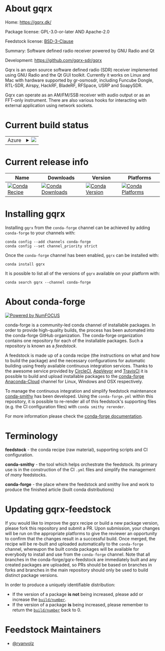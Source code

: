 About gqrx
==========

Home: https://gqrx.dk/

Package license: GPL-3.0-or-later AND Apache-2.0

Feedstock license: [BSD-3-Clause](https://github.com/conda-forge/gqrx-feedstock/blob/main/LICENSE.txt)

Summary: Software defined radio receiver powered by GNU Radio and Qt

Development: https://github.com/gqrx-sdr/gqrx

Gqrx is an open source software defined radio (SDR) receiver implemented using GNU
Radio and the Qt GUI toolkit. Currently it works on Linux and Mac with hardware
supported by gr-osmosdr, including Funcube Dongle, RTL-SDR, Airspy, HackRF,
BladeRF, RFSpace, USRP and SoapySDR.

Gqrx can operate as an AM/FM/SSB receiver with audio output or as an FFT-only
instrument. There are also various hooks for interacting with external application
using network sockets.


Current build status
====================


<table>
    
  <tr>
    <td>Azure</td>
    <td>
      <details>
        <summary>
          <a href="https://dev.azure.com/conda-forge/feedstock-builds/_build/latest?definitionId=9989&branchName=main">
            <img src="https://dev.azure.com/conda-forge/feedstock-builds/_apis/build/status/gqrx-feedstock?branchName=main">
          </a>
        </summary>
        <table>
          <thead><tr><th>Variant</th><th>Status</th></tr></thead>
          <tbody><tr>
              <td>linux_64_gnuradio_extra_pin</td>
              <td>
                <a href="https://dev.azure.com/conda-forge/feedstock-builds/_build/latest?definitionId=9989&branchName=main">
                  <img src="https://dev.azure.com/conda-forge/feedstock-builds/_apis/build/status/gqrx-feedstock?branchName=main&jobName=linux&configuration=linux_64_gnuradio_extra_pin" alt="variant">
                </a>
              </td>
            </tr><tr>
              <td>linux_64_gnuradio_extra_pin3.8.5</td>
              <td>
                <a href="https://dev.azure.com/conda-forge/feedstock-builds/_build/latest?definitionId=9989&branchName=main">
                  <img src="https://dev.azure.com/conda-forge/feedstock-builds/_apis/build/status/gqrx-feedstock?branchName=main&jobName=linux&configuration=linux_64_gnuradio_extra_pin3.8.5" alt="variant">
                </a>
              </td>
            </tr><tr>
              <td>linux_64_gnuradio_extra_pin3.9.5</td>
              <td>
                <a href="https://dev.azure.com/conda-forge/feedstock-builds/_build/latest?definitionId=9989&branchName=main">
                  <img src="https://dev.azure.com/conda-forge/feedstock-builds/_apis/build/status/gqrx-feedstock?branchName=main&jobName=linux&configuration=linux_64_gnuradio_extra_pin3.9.5" alt="variant">
                </a>
              </td>
            </tr><tr>
              <td>linux_aarch64_gnuradio_extra_pin</td>
              <td>
                <a href="https://dev.azure.com/conda-forge/feedstock-builds/_build/latest?definitionId=9989&branchName=main">
                  <img src="https://dev.azure.com/conda-forge/feedstock-builds/_apis/build/status/gqrx-feedstock?branchName=main&jobName=linux&configuration=linux_aarch64_gnuradio_extra_pin" alt="variant">
                </a>
              </td>
            </tr><tr>
              <td>linux_aarch64_gnuradio_extra_pin3.9.5</td>
              <td>
                <a href="https://dev.azure.com/conda-forge/feedstock-builds/_build/latest?definitionId=9989&branchName=main">
                  <img src="https://dev.azure.com/conda-forge/feedstock-builds/_apis/build/status/gqrx-feedstock?branchName=main&jobName=linux&configuration=linux_aarch64_gnuradio_extra_pin3.9.5" alt="variant">
                </a>
              </td>
            </tr><tr>
              <td>osx_64_gnuradio_extra_pin</td>
              <td>
                <a href="https://dev.azure.com/conda-forge/feedstock-builds/_build/latest?definitionId=9989&branchName=main">
                  <img src="https://dev.azure.com/conda-forge/feedstock-builds/_apis/build/status/gqrx-feedstock?branchName=main&jobName=osx&configuration=osx_64_gnuradio_extra_pin" alt="variant">
                </a>
              </td>
            </tr><tr>
              <td>osx_64_gnuradio_extra_pin3.8.5</td>
              <td>
                <a href="https://dev.azure.com/conda-forge/feedstock-builds/_build/latest?definitionId=9989&branchName=main">
                  <img src="https://dev.azure.com/conda-forge/feedstock-builds/_apis/build/status/gqrx-feedstock?branchName=main&jobName=osx&configuration=osx_64_gnuradio_extra_pin3.8.5" alt="variant">
                </a>
              </td>
            </tr><tr>
              <td>osx_64_gnuradio_extra_pin3.9.5</td>
              <td>
                <a href="https://dev.azure.com/conda-forge/feedstock-builds/_build/latest?definitionId=9989&branchName=main">
                  <img src="https://dev.azure.com/conda-forge/feedstock-builds/_apis/build/status/gqrx-feedstock?branchName=main&jobName=osx&configuration=osx_64_gnuradio_extra_pin3.9.5" alt="variant">
                </a>
              </td>
            </tr><tr>
              <td>win_64_gnuradio_extra_pin</td>
              <td>
                <a href="https://dev.azure.com/conda-forge/feedstock-builds/_build/latest?definitionId=9989&branchName=main">
                  <img src="https://dev.azure.com/conda-forge/feedstock-builds/_apis/build/status/gqrx-feedstock?branchName=main&jobName=win&configuration=win_64_gnuradio_extra_pin" alt="variant">
                </a>
              </td>
            </tr><tr>
              <td>win_64_gnuradio_extra_pin3.8.5</td>
              <td>
                <a href="https://dev.azure.com/conda-forge/feedstock-builds/_build/latest?definitionId=9989&branchName=main">
                  <img src="https://dev.azure.com/conda-forge/feedstock-builds/_apis/build/status/gqrx-feedstock?branchName=main&jobName=win&configuration=win_64_gnuradio_extra_pin3.8.5" alt="variant">
                </a>
              </td>
            </tr><tr>
              <td>win_64_gnuradio_extra_pin3.9.5</td>
              <td>
                <a href="https://dev.azure.com/conda-forge/feedstock-builds/_build/latest?definitionId=9989&branchName=main">
                  <img src="https://dev.azure.com/conda-forge/feedstock-builds/_apis/build/status/gqrx-feedstock?branchName=main&jobName=win&configuration=win_64_gnuradio_extra_pin3.9.5" alt="variant">
                </a>
              </td>
            </tr>
          </tbody>
        </table>
      </details>
    </td>
  </tr>
</table>

Current release info
====================

| Name | Downloads | Version | Platforms |
| --- | --- | --- | --- |
| [![Conda Recipe](https://img.shields.io/badge/recipe-gqrx-green.svg)](https://anaconda.org/conda-forge/gqrx) | [![Conda Downloads](https://img.shields.io/conda/dn/conda-forge/gqrx.svg)](https://anaconda.org/conda-forge/gqrx) | [![Conda Version](https://img.shields.io/conda/vn/conda-forge/gqrx.svg)](https://anaconda.org/conda-forge/gqrx) | [![Conda Platforms](https://img.shields.io/conda/pn/conda-forge/gqrx.svg)](https://anaconda.org/conda-forge/gqrx) |

Installing gqrx
===============

Installing `gqrx` from the `conda-forge` channel can be achieved by adding `conda-forge` to your channels with:

```
conda config --add channels conda-forge
conda config --set channel_priority strict
```

Once the `conda-forge` channel has been enabled, `gqrx` can be installed with:

```
conda install gqrx
```

It is possible to list all of the versions of `gqrx` available on your platform with:

```
conda search gqrx --channel conda-forge
```


About conda-forge
=================

[![Powered by
NumFOCUS](https://img.shields.io/badge/powered%20by-NumFOCUS-orange.svg?style=flat&colorA=E1523D&colorB=007D8A)](https://numfocus.org)

conda-forge is a community-led conda channel of installable packages.
In order to provide high-quality builds, the process has been automated into the
conda-forge GitHub organization. The conda-forge organization contains one repository
for each of the installable packages. Such a repository is known as a *feedstock*.

A feedstock is made up of a conda recipe (the instructions on what and how to build
the package) and the necessary configurations for automatic building using freely
available continuous integration services. Thanks to the awesome service provided by
[CircleCI](https://circleci.com/), [AppVeyor](https://www.appveyor.com/)
and [TravisCI](https://travis-ci.com/) it is possible to build and upload installable
packages to the [conda-forge](https://anaconda.org/conda-forge)
[Anaconda-Cloud](https://anaconda.org/) channel for Linux, Windows and OSX respectively.

To manage the continuous integration and simplify feedstock maintenance
[conda-smithy](https://github.com/conda-forge/conda-smithy) has been developed.
Using the ``conda-forge.yml`` within this repository, it is possible to re-render all of
this feedstock's supporting files (e.g. the CI configuration files) with ``conda smithy rerender``.

For more information please check the [conda-forge documentation](https://conda-forge.org/docs/).

Terminology
===========

**feedstock** - the conda recipe (raw material), supporting scripts and CI configuration.

**conda-smithy** - the tool which helps orchestrate the feedstock.
                   Its primary use is in the construction of the CI ``.yml`` files
                   and simplify the management of *many* feedstocks.

**conda-forge** - the place where the feedstock and smithy live and work to
                  produce the finished article (built conda distributions)


Updating gqrx-feedstock
=======================

If you would like to improve the gqrx recipe or build a new
package version, please fork this repository and submit a PR. Upon submission,
your changes will be run on the appropriate platforms to give the reviewer an
opportunity to confirm that the changes result in a successful build. Once
merged, the recipe will be re-built and uploaded automatically to the
`conda-forge` channel, whereupon the built conda packages will be available for
everybody to install and use from the `conda-forge` channel.
Note that all branches in the conda-forge/gqrx-feedstock are
immediately built and any created packages are uploaded, so PRs should be based
on branches in forks and branches in the main repository should only be used to
build distinct package versions.

In order to produce a uniquely identifiable distribution:
 * If the version of a package **is not** being increased, please add or increase
   the [``build/number``](https://docs.conda.io/projects/conda-build/en/latest/resources/define-metadata.html#build-number-and-string).
 * If the version of a package **is** being increased, please remember to return
   the [``build/number``](https://docs.conda.io/projects/conda-build/en/latest/resources/define-metadata.html#build-number-and-string)
   back to 0.

Feedstock Maintainers
=====================

* [@ryanvolz](https://github.com/ryanvolz/)

